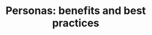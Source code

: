 ---
title: "Personas: benefits and best practices"
intro: Personas help to focus decisions surrounding site components by adding a layer of real-world consideration to the conversation.
category:
- Customer discovery
- Personas
link: 'https://www.usability.gov/how-to-and-tools/methods/personas.html'
site: Usability.gov
type: Article
---
